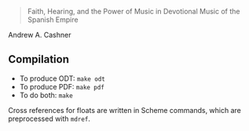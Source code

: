 > Faith, Hearing, and the Power of Music
  in Devotional Music of the Spanish Empire

Andrew A. Cashner

## Compilation

- To produce ODT: `make odt`
- To produce PDF: `make pdf`
- To do both: `make`

Cross references for floats are written in Scheme commands, which are
preprocessed with `mdref`.
